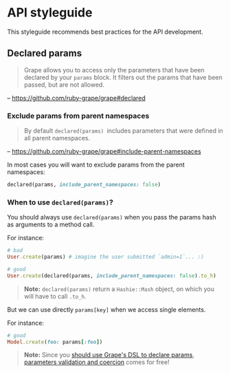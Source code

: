 # API styleguide

This styleguide recommends best practices for the API development.

## Declared params

> Grape allows you to access only the parameters that have been declared by your
`params` block. It filters out the params that have been passed, but are not
allowed.

– https://github.com/ruby-grape/grape#declared

### Exclude params from parent namespaces

> By default `declared(params) `includes parameters that were defined in all
parent namespaces.

– https://github.com/ruby-grape/grape#include-parent-namespaces

In most cases you will want to exclude params from the parent namespaces:

```ruby
declared(params, include_parent_namespaces: false)
```

### When to use `declared(params)`?

You should always use `declared(params)` when you pass the params hash as
arguments to a method call.

For instance:

```ruby
# bad
User.create(params) # imagine the user submitted `admin=1`... :)

# good
User.create(declared(params, include_parent_namespaces: false).to_h)
```

>**Note:**
`declared(params)` return a `Hashie::Mash` object, on which you will have to
call `.to_h`.

But we can use directly `params[key]` when we access single elements.

For instance:

```ruby
# good
Model.create(foo: params[:foo])
```

>**Note:**
Since you [should use Grape's DSL to declare params](doc_styleguide.md#method-description), [parameters validation and
coercion] comes for free!

[parameters validation and coercion]: https://github.com/ruby-grape/grape#parameter-validation-and-coercion
